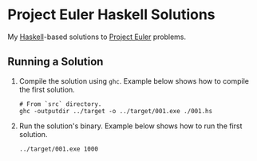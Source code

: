 # Project Euler Haskell Solutions
My [Haskell](https://www.haskell.org/)-based solutions to [Project Euler](https://projecteuler.net/archives) problems.

## Running a Solution
1. Compile the solution using `ghc`. Example below shows how to compile the first solution.
    ```shell
    # From `src` directory.
    ghc -outputdir ../target -o ../target/001.exe ./001.hs
    ```
1. Run the solution's binary. Example below shows how to run the first solution.
    ```shell
    ../target/001.exe 1000
    ```